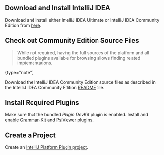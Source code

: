[//]: # (title: 1. Prerequisites)

<!-- Copyright 2000-2020 JetBrains s.r.o. and other contributors. Use of this source code is governed by the Apache 2.0 license that can be found in the LICENSE file. -->

<include src="language_and_filetype.md" include-id="custom_language_tutorial_header"></include>

## Download and Install IntelliJ IDEA
Download and install either IntelliJ IDEA Ultimate or IntelliJ IDEA Community Edition from [here](https://www.jetbrains.com/idea/download/).

## Check out Community Edition Source Files
 >  While not required, having the full sources of the platform and all bundled plugins available for browsing allows finding related implementations.
 >
 {type="note"}

Download the IntelliJ IDEA Community Edition source files as described in the IntelliJ IDEA Community Edition [README](upsource:///README.md) file.

## Install Required Plugins
Make sure that the bundled *Plugin DevKit* plugin is enabled.
Install and enable [Grammar-Kit](https://plugins.jetbrains.com/plugin/6606-grammar-kit) and [PsiViewer](https://plugins.jetbrains.com/plugin/227-psiviewer) plugins.

## Create a Project
Create an [IntelliJ Platform Plugin project](gradle_prerequisites.md).
